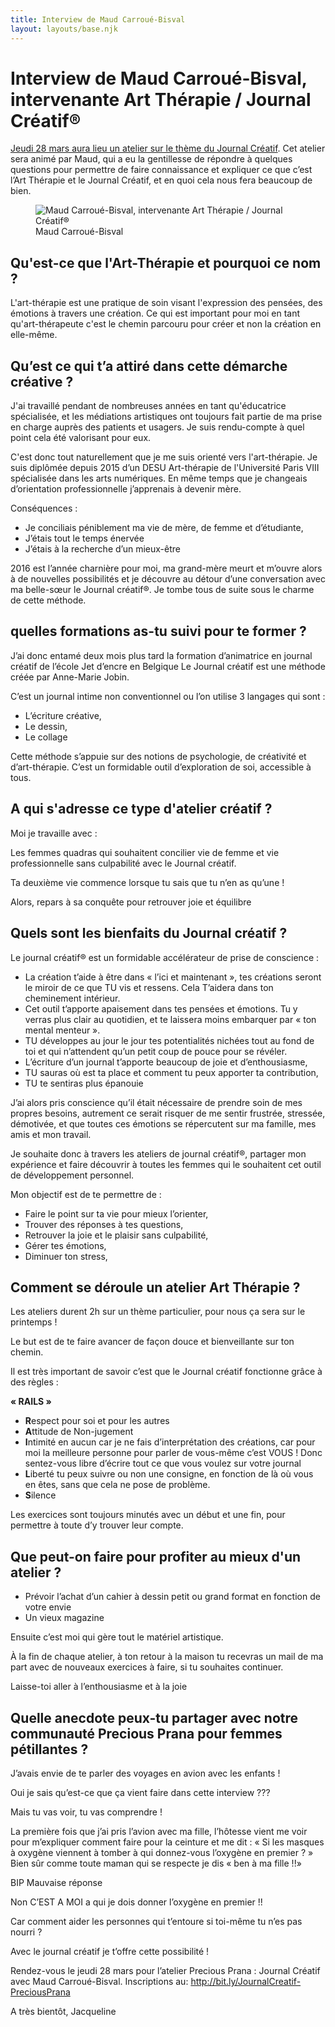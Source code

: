 ```yaml
---
title: Interview de Maud Carroué-Bisval
layout: layouts/base.njk
---
```


# Interview de Maud Carroué-Bisval, intervenante Art Thérapie / Journal Créatif®
 
[Jeudi 28 mars aura lieu un atelier sur le thème du Journal Créatif](/evenements/2019/03/28/atelier-journal-creatif/). Cet atelier sera animé par Maud, qui a eu la gentillesse de répondre à quelques questions pour permettre de faire connaissance et expliquer ce que c’est l’Art Thérapie et le Journal Créatif, et en quoi cela nous fera beaucoup de bien.

<figure class="halfsize">
  <img
    src="/images/2019-03-28-maud-carroue-bisval-360.jpg"
    srcset="
      /images/2019-03-28-maud-carroue-bisval-360.jpg 360w,
      /images/2019-03-28-maud-carroue-bisval-480.jpg 480w,
      /images/2019-03-28-maud-carroue-bisval-640.jpg 640w,
      /images/2019-03-28-maud-carroue-bisval-800.jpg 800w"
    sizes="(min-width: 66rem) 30rem, (min-width: 40rem) 45vw, 90vw"
    alt="Maud Carroué-Bisval, intervenante Art Thérapie / Journal Créatif®" />
  <figcaption>Maud Carroué-Bisval</figcaption>
</figure>

## Qu'est-ce que l'Art-Thérapie et pourquoi ce nom ? 

L'art-thérapie est une pratique de soin visant l'expression des pensées, des émotions à travers une création. Ce qui est important pour moi en tant qu'art-thérapeute c'est le chemin parcouru pour créer et non la création en elle-même.
 
## Qu’est ce qui t’a attiré dans cette démarche créative ?

J'ai travaillé pendant de nombreuses années en tant qu'éducatrice spécialisée, et les médiations artistiques ont toujours fait partie de ma prise en charge auprès des patients et usagers. Je suis rendu-compte à quel point cela été valorisant pour eux.

C'est donc tout naturellement que je me suis orienté vers l'art-thérapie. 
Je suis diplômée depuis 2015 d’un DESU Art-thérapie de l'Université Paris VIII spécialisée dans les arts numériques. En même temps que je changeais d’orientation professionnelle j’apprenais à devenir mère.
 
Conséquences :   
- Je conciliais péniblement ma vie de mère, de femme et d’étudiante,
- J’étais tout le temps énervée
- J’étais à la recherche d’un mieux-être
 
2016 est l’année charnière pour moi, ma grand-mère meurt et m’ouvre alors à de nouvelles possibilités et je découvre au détour d’une conversation avec ma belle-sœur le Journal créatif®. Je tombe tous de suite sous le charme de cette méthode.
 
## quelles formations as-tu suivi pour te former ?

J’ai donc entamé deux mois plus tard la formation d’animatrice en journal créatif de l’école Jet d’encre en Belgique
Le Journal créatif est une méthode créée par Anne-Marie Jobin.

C’est un journal intime non conventionnel ou l’on utilise 3 langages qui sont :
- L’écriture créative,
- Le dessin,
- Le collage

Cette méthode s’appuie sur des notions de psychologie, de créativité et d’art-thérapie. C’est un formidable outil d’exploration de soi, accessible à tous.
 
## A qui s'adresse ce type d'atelier créatif ? 
 
Moi je travaille avec :
 
Les femmes quadras qui souhaitent concilier vie de femme et vie professionnelle sans culpabilité avec le Journal créatif.

Ta deuxième vie commence lorsque tu sais que tu n’en as qu’une !

Alors, repars à sa conquête pour retrouver joie et équilibre
 
## Quels sont les bienfaits du Journal créatif ? 
 
Le journal créatif® est un formidable accélérateur de prise de conscience :
- La création t’aide à être dans « l’ici et maintenant », tes créations seront le miroir de ce que TU vis et ressens. Cela T’aidera dans ton cheminement intérieur.
- Cet outil t’apporte apaisement dans tes pensées et émotions. Tu y verras plus clair au quotidien, et te laissera moins embarquer par « ton mental menteur ».
- TU développes au jour le jour tes potentialités nichées tout au fond de toi et qui n’attendent qu’un petit coup de pouce pour se révéler.
- L’écriture d’un journal t’apporte beaucoup de joie et d’enthousiasme,
- TU sauras où est ta place et comment tu peux apporter ta contribution,
- TU te sentiras plus épanouie

J’ai alors pris conscience qu’il était nécessaire de prendre soin de mes propres besoins, autrement ce serait risquer de me sentir frustrée, stressée, démotivée, et que toutes ces émotions se répercutent sur ma famille, mes amis et mon travail.

Je souhaite donc à travers les ateliers de journal créatif®, partager mon expérience et faire découvrir à toutes les femmes qui le souhaitent cet outil de développement personnel.

Mon objectif est de te permettre de :
- Faire le point sur ta vie pour mieux l’orienter,
- Trouver des réponses à tes questions,
- Retrouver la joie et le plaisir sans culpabilité,
- Gérer tes émotions,
- Diminuer ton stress,
 
## Comment se déroule un atelier Art Thérapie ? 
 
Les ateliers durent 2h sur un thème particulier, pour nous ça sera sur le printemps !

Le but est de te faire avancer de façon douce et bienveillante sur ton chemin.

Il est très important de savoir c’est que le Journal créatif fonctionne grâce à des règles :
 
**« RAILS »**
- **R**espect pour soi et pour les autres
- **A**ttitude de Non-jugement
- **I**ntimité en aucun car je ne fais d’interprétation des créations, car pour moi la meilleure personne pour parler de vous-même c’est VOUS ! Donc sentez-vous libre d’écrire tout ce que vous voulez sur votre journal
- **L**iberté tu peux suivre ou non une consigne, en fonction de là où vous en êtes, sans que cela ne pose de problème.
- **S**ilence
 
Les exercices sont toujours minutés avec un début et une fin, pour permettre à toute d’y trouver leur compte.
 
## Que peut-on faire pour profiter au mieux d'un atelier ?

- Prévoir l’achat d’un cahier à dessin petit ou grand format en fonction de votre envie
- Un vieux magazine

Ensuite c’est moi qui gère tout le matériel artistique.

À la fin de chaque atelier, à ton retour à la maison tu recevras un mail de ma part avec de nouveaux exercices à faire, si tu souhaites continuer.
 
Laisse-toi aller à l’enthousiasme et à la joie
 
## Quelle anecdote peux-tu partager avec notre communauté Precious Prana pour femmes pétillantes ?
 
J’avais envie de te parler des voyages en avion avec les enfants !

Oui je sais qu’est-ce que ça vient faire dans cette interview ???

Mais tu vas voir, tu vas comprendre !
 
La première fois que j’ai pris l’avion avec ma fille, l’hôtesse vient me voir pour m’expliquer comment faire pour la ceinture et me dit :
« Si les masques à oxygène viennent à tomber à qui donnez-vous l’oxygène en premier ? »
Bien sûr comme toute maman qui se respecte je dis « ben à ma fille !!»
 
BIP Mauvaise réponse
 
Non C’EST A MOI a qui je dois donner l’oxygène en premier !!
 
Car comment aider les personnes qui t’entoure si toi-même tu n’es pas nourri ?
 
Avec le journal créatif je t’offre cette possibilité !

Rendez-vous le jeudi 28 mars pour l’atelier Precious Prana : Journal Créatif avec Maud Carroué-Bisval. 
Inscriptions au:  http://bit.ly/JournalCreatif-PreciousPrana

A très bientôt,
Jacqueline
